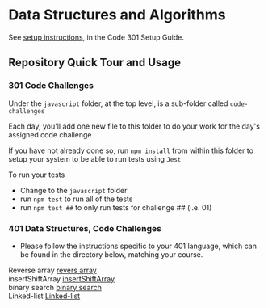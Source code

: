 # Data Structures and Algorithms

See [setup instructions](https://codefellows.github.io/setup-guide/code-301/3-code-challenges), in the Code 301 Setup Guide.

## Repository Quick Tour and Usage

### 301 Code Challenges

Under the `javascript` folder, at the top level, is a sub-folder called `code-challenges`

Each day, you'll add one new file to this folder to do your work for the day's assigned code challenge

If you have not already done so, run `npm install` from within this folder to setup your system to be able to run tests using `Jest`

To run your tests

- Change to the `javascript` folder
- run `npm test` to run all of the tests
- run `npm test ##` to only run tests for challenge ## (i.e. 01)

### 401 Data Structures, Code Challenges

- Please follow the instructions specific to your 401 language, which can be found in the directory below, matching your course.  

 


Reverse array 
[revers array](https://github.com/Oubaida996/data-structures-and-algorithms/tree/main/javascript/code-challenges/revers-array)  
insertShiftArray
[insertShiftArray](https://github.com/Oubaida996/data-structures-and-algorithms/tree/insertShiftArray/javascript/code-challenges/insertShiftArray)  
binary search
[binary search](https://github.com/Oubaida996/data-structures-and-algorithms/tree/array-array-binary-search/javascript/code-challenges/array-binary-search)  
Linked-list
[Linked-list](https://github.com/Oubaida996/data-structures-and-algorithms/tree/main/javascript/code-challenges/linked-list)


